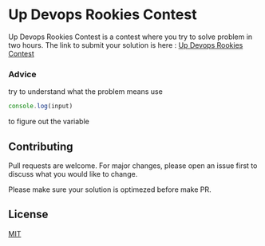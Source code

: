 # Up Devops Rookies Contest

Up Devops Rookies Contest is a contest where you try to solve problem in two hours.
The link to submit your solution is here : 
[Up Devops Rookies Contest](https://www.hackerrank.com/contests/agm-55fa5654d/challenges)

### Advice

try to understand what the problem means
use 
```javascript
console.log(input)
```
to figure out the variable



## Contributing
Pull requests are welcome. For major changes, please open an issue first to discuss what you would like to change.

Please make sure your solution is optimezed before make PR.

## License
[MIT](https://choosealicense.com/licenses/mit/)